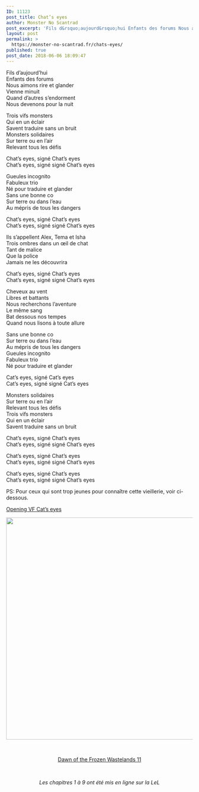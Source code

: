 ```yaml
---
ID: 11123
post_title: Chat’s eyes
author: Monster No Scantrad
post_excerpt: 'Fils d&rsquo;aujourd&rsquo;hui Enfants des forums Nous aimons rire et glander Vienne minuit Quand d&rsquo;autres s&rsquo;endorment Nous devenons pour la nuit Trois vifs monsters Qui en un &eacute;clair Savent traduire sans un bruit Monsters solidaires Sur terre ou en l&rsquo;air Relevant tous les d&eacute;fis Chat&rsquo;s eyes, sign&eacute; Chat&rsquo;s eyes Chat&rsquo;s eyes, sign&eacute; sign&eacute; Chat&rsquo;s eyes Gueules... <div><a href="https://monster-no-scantrad.fr/chats-eyes/">Lire la suite</a></div>'
layout: post
permalink: >
  https://monster-no-scantrad.fr/chats-eyes/
published: true
post_date: 2018-06-06 18:09:47
---
```

<p>Fils d&rsquo;aujourd&rsquo;hui<br />
Enfants des forums<br />
Nous aimons rire et glander<br />
Vienne minuit<br />
Quand d&rsquo;autres s&rsquo;endorment<br />
Nous devenons pour la nuit</p>
<p>Trois vifs monsters<br />
Qui en un éclair<br />
Savent traduire sans un bruit<br />
Monsters solidaires<br />
Sur terre ou en l&rsquo;air<br />
Relevant tous les défis</p>
<p>Chat&rsquo;s eyes, signé Chat&rsquo;s eyes<br />
Chat&rsquo;s eyes, signé signé Chat&rsquo;s eyes</p>
<p>Gueules incognito<br />
Fabuleux trio<br />
Né pour traduire et glander<br />
Sans une bonne co<br />
Sur terre ou dans l&rsquo;eau<br />
Au mépris de tous les dangers</p>
<p>Chat&rsquo;s eyes, signé Chat&rsquo;s eyes<br />
Chat&rsquo;s eyes, signé signé Chat&rsquo;s eyes</p>
<p>Ils s&rsquo;appellent Alex, Tema et Isha<br />
Trois ombres dans un œil de chat<br />
Tant de malice<br />
Que la police<br />
Jamais ne les découvrira</p>
<p>Chat&rsquo;s eyes, signé Chat&rsquo;s eyes<br />
Chat&rsquo;s eyes, signé signé Chat&rsquo;s eyes</p>
<p>Cheveux au vent<br />
Libres et battants<br />
Nous recherchons l&rsquo;aventure<br />
Le même sang<br />
Bat dessous nos tempes<br />
Quand nous lisons à toute allure</p>
<p>Sans une bonne co<br />
Sur terre ou dans l&rsquo;eau<br />
Au mépris de tous les dangers<br />
Gueules incognito<br />
Fabuleux trio<br />
Né pour traduire et glander</p>
<p>Cat&rsquo;s eyes, signé Cat&rsquo;s eyes<br />
Cat&rsquo;s eyes, signé signé Cat&rsquo;s eyes</p>
<p>Monsters solidaires<br />
Sur terre ou en l&rsquo;air<br />
Relevant tous les défis<br />
Trois vifs monsters<br />
Qui en un éclair<br />
Savent traduire sans un bruit</p>
<p>Chat&rsquo;s eyes, signé Chat&rsquo;s eyes<br />
Chat&rsquo;s eyes, signé signé Chat&rsquo;s eyes</p>
<p>Chat&rsquo;s eyes, signé Chat&rsquo;s eyes<br />
Chat&rsquo;s eyes, signé signé Chat&rsquo;s eyes</p>
<p>Chat&rsquo;s eyes, signé Chat&rsquo;s eyes<br />
Chat&rsquo;s eyes, signé signé Chat&rsquo;s eyes</p>
<p>PS: Pour ceux qui sont trop jeunes pour connaître cette vieillerie, voir ci-dessous.</p>
<p><a href="https://www.youtube.com/watch?v=Ayees9oU_O4">Opening VF Cat&rsquo;s eyes</a></p>
<p><a href="http://monster-no-scantrad.fr/wp-content/uploads/2018/06/Cats.jpg"><img class="aligncenter size-full wp-image-12086" src="http://monster-no-scantrad.fr/wp-content/uploads/2018/06/Cats.jpg" alt="" width="800" height="600" srcset="https://monster-no-scantrad.fr/wp-content/uploads/2018/06/Cats.jpg 800w, https://monster-no-scantrad.fr/wp-content/uploads/2018/06/Cats-300x225.jpg 300w, https://monster-no-scantrad.fr/wp-content/uploads/2018/06/Cats-768x576.jpg 768w" sizes="(max-width: 800px) 100vw, 800px" /></a></p>
<p>&nbsp;</p>
<p style="text-align: center;"><a href="http://www.clictune.com/5cKp">Dawn of the Frozen Wastelands 11</a></p>
<p>&nbsp;</p>
<p style="text-align: center;"><em>Les chapitres 1 à 9 ont été mis en ligne sur la LeL</em></p>